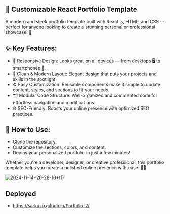 ## 🚀 Customizable React Portfolio Template
A modern and sleek portfolio template built with React.js, HTML, and CSS — perfect for anyone looking to create a stunning personal or professional showcase! 🌟

## ✨ Key Features:
- 📱 Responsive Design: Looks great on all devices — from desktops 🖥️ to smartphones 📱.
- 🎨 Clean & Modern Layout: Elegant design that puts your projects and skills in the spotlight.
- ⚙️ Easy Customization: Reusable components make it simple to update content, styles, and sections to fit your needs.
- 🗂️ Modular Code Structure: Well-organized and commented code for effortless navigation and modifications.
- 🌐 SEO-Friendly: Boosts your online presence with optimized SEO practices.

## 🔧 How to Use:
- Clone the repository.
- Customize the sections, colors, and content.
- Deploy your personalized portfolio in just a few minutes!

Whether you're a developer, designer, or creative professional, this portfolio template helps you create a polished online presence with ease. 💼✨

![2024-11-14+20-28-10+(1)](https://github.com/user-attachments/assets/4dfc1522-ad77-4443-940d-827f813a4ce3)

## Deployed
- https://sarkuzb.github.io/Portfolio-2/
